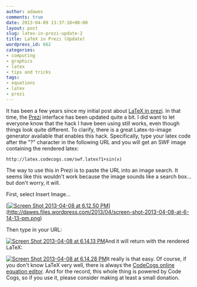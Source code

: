 ```yaml
---
author: adawes
comments: true
date: 2013-04-09 13:37:10+00:00
layout: post
slug: latex-in-prezi-update-2
title: LaTeX in Prezi (Update)
wordpress_id: 662
categories:
- computing
- graphics
- latex
- tips and tricks
tags:
- equations
- latex
- prezi
---
```


It has been a few years since my initial post about [LaTeX in prezi](http://dawes.wordpress.com/2011/11/06/latex-in-prezi/). In that time, the [Prezi](http://www.prezi.com) interface has been updated quite a bit. I did want to let everyone know that the hack I have been using still works, even though things look quite different. To clarify, there is a great Latex-to-image generator available that enables this hack. Specifically, type your latex code after the "?" character in the following URL and you will get an SWF image containing the rendered latex:

    
    http://latex.codecogs.com/swf.latex?1+sin(x)


The way to use this in Prezi is to paste the URL into an image search. It seems like this wouldn't work because the image sounds like a search box... but don't worry, it will.

First, select Insert Image...

[[![Screen Shot 2013-04-08 at 6.12.50 PM](http://dawes.files.wordpress.com/2013/04/screen-shot-2013-04-08-at-6-12-50-pm.png?w=300)](http://dawes.files.wordpress.com/2013/04/screen-shot-2013-04-08-at-6-12-50-pm.png)](http://dawes.files.wordpress.com/2013/04/screen-shot-2013-04-08-at-6-14-13-pm.png)

Then type in your URL:

[![Screen Shot 2013-04-08 at 6.14.13 PM](http://dawes.files.wordpress.com/2013/04/screen-shot-2013-04-08-at-6-14-13-pm.png?w=300)](http://dawes.files.wordpress.com/2013/04/screen-shot-2013-04-08-at-6-14-13-pm.png)And it will return with the rendered LaTeX:

[![Screen Shot 2013-04-08 at 6.14.28 PM](http://dawes.files.wordpress.com/2013/04/screen-shot-2013-04-08-at-6-14-28-pm.png?w=300)](http://dawes.files.wordpress.com/2013/04/screen-shot-2013-04-08-at-6-14-28-pm.png)It really is that easy. Of course, if you don't know LaTeX very well, there is always the [CodeCogs online equation editor](http://www.codecogs.com/latex/eqneditor.php). And for the record, this whole thing is powered by Code Cogs, so if you use it, please consider making at least a small donation.




